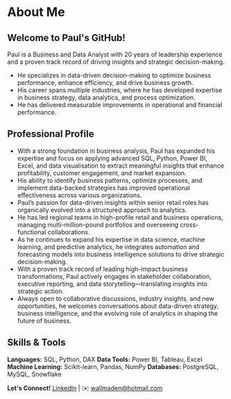 # About Me

## Welcome to Paul's GitHub!

Paul is a Business and Data Analyst with 20 years of leadership experience and a proven track record of driving insights and strategic decision-making.

- He specializes in data-driven decision-making to optimize business performance, enhance efficiency, and drive business growth.
- His career spans multiple industries, where he has developed expertise in business strategy, data analytics, and process optimization.
- He has delivered measurable improvements in operational and financial performance.

## Professional Profile

- With a strong foundation in business analysis, Paul has expanded his expertise and focus on applying advanced SQL, Python, Power BI, Excel, and 
data visualisation to extract meaningful insights that enhance profitability, customer engagement, and market expansion.
- His ability to identify business patterns, optimize processes, and implement data-backed strategies has improved operational effectiveness across various organizations.
- Paul’s passion for data-driven insights within senior retail roles has organically evolved into a structured approach to analytics.
- He has led regional teams in high-profile retail and business operations, managing multi-million-pound portfolios and overseeing cross-functional collaborations.
- As he continues to expand his expertise in data science, machine learning, and predictive analytics, he integrates automation and 
forecasting models into business intelligence solutions to drive strategic decision-making.
- With a proven track record of leading high-impact business transformations, Paul actively engages in stakeholder collaboration, executive reporting, 
and data storytelling—translating insights into strategic action. 
- Always open to collaborative discussions, industry insights, and new opportunities, he welcomes conversations about data-driven strategy, business intelligence, and 
the evolving role of analytics in shaping the future of business.

## Skills & Tools
**Languages:** SQL, Python, DAX 
**Data Tools:** Power BI, Tableau, Excel  
**Machine Learning:** Scikit-learn, Pandas, NumPy 
**Databases:** PostgreSQL, MySQL, Snowflake  

 **Let's Connect!** 
 [LinkedIn](https://www.linkedin.com/in/paul-maden-9a1a34a2) | ✉️ wallmaden@hotmail.com
